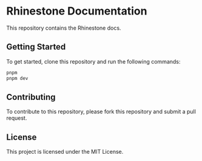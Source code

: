 # Rhinestone Documentation

This repository contains the Rhinestone docs.

## Getting Started

To get started, clone this repository and run the following commands:

```bash
pnpm
pnpm dev
```

## Contributing

To contribute to this repository, please fork this repository and submit a pull request.

## License

This project is licensed under the MIT License.
